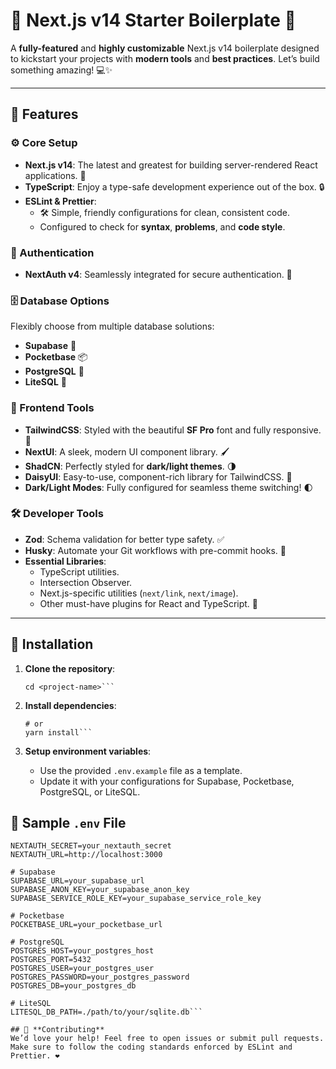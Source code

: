 # 🚀 Next.js v14 Starter Boilerplate 🌟

A **fully-featured** and **highly customizable** Next.js v14 boilerplate designed to kickstart your projects with **modern tools** and **best practices**. Let’s build something amazing! 💻✨

---

## 🌟 Features

### ⚙️ Core Setup
- **Next.js v14**: The latest and greatest for building server-rendered React applications. 🚀  
- **TypeScript**: Enjoy a type-safe development experience out of the box. 🔒  
- **ESLint & Prettier**:  
  - 🛠️ Simple, friendly configurations for clean, consistent code.  
  - Configured to check for **syntax**, **problems**, and **code style**.  

### 🔐 Authentication
- **NextAuth v4**: Seamlessly integrated for secure authentication. 🔑  

### 🗄️ Database Options
Flexibly choose from multiple database solutions:  
- **Supabase** 🐾  
- **Pocketbase** 📦  
- **PostgreSQL** 🐘  
- **LiteSQL** 💾  

### 🎨 Frontend Tools
- **TailwindCSS**: Styled with the beautiful **SF Pro** font and fully responsive. 💅  
- **NextUI**: A sleek, modern UI component library. 🖌️  
- **ShadCN**: Perfectly styled for **dark/light themes**. 🌗  
- **DaisyUI**: Easy-to-use, component-rich library for TailwindCSS. 🌸  
- **Dark/Light Modes**: Fully configured for seamless theme switching! 🌓  

### 🛠️ Developer Tools
- **Zod**: Schema validation for better type safety. ✅  
- **Husky**: Automate your Git workflows with pre-commit hooks. 🐶  
- **Essential Libraries**:  
  - TypeScript utilities.  
  - Intersection Observer.  
  - Next.js-specific utilities (`next/link`, `next/image`).  
  - Other must-have plugins for React and TypeScript. 🔧  

---

## 🚀 Installation

1. **Clone the repository**:  
   ```git clone <repository-url>
   cd <project-name>```

2. **Install dependencies**:

    ``` npm install
    # or
    yarn install```

3. **Setup environment variables**:
    - Use the provided ```.env.example``` file as a template.
    - Update it with your configurations for Supabase, Pocketbase, PostgreSQL, or LiteSQL.

## 📄 Sample ```.env``` File

```# Environment Variables
NEXTAUTH_SECRET=your_nextauth_secret
NEXTAUTH_URL=http://localhost:3000

# Supabase
SUPABASE_URL=your_supabase_url
SUPABASE_ANON_KEY=your_supabase_anon_key
SUPABASE_SERVICE_ROLE_KEY=your_supabase_service_role_key

# Pocketbase
POCKETBASE_URL=your_pocketbase_url

# PostgreSQL
POSTGRES_HOST=your_postgres_host
POSTGRES_PORT=5432
POSTGRES_USER=your_postgres_user
POSTGRES_PASSWORD=your_postgres_password
POSTGRES_DB=your_postgres_db

# LiteSQL
LITESQL_DB_PATH=./path/to/your/sqlite.db```

## 🎉 **Contributing**
We’d love your help! Feel free to open issues or submit pull requests. Make sure to follow the coding standards enforced by ESLint and Prettier. ❤️